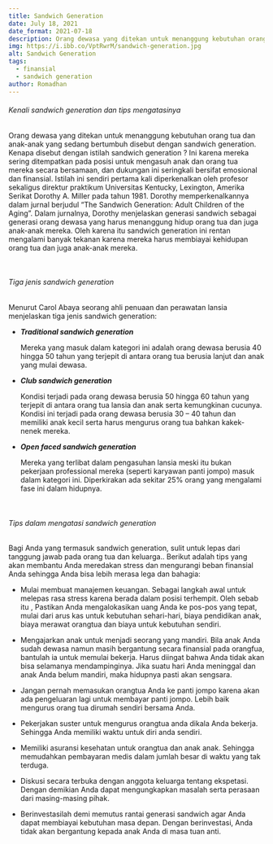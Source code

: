 ```yaml
---
title: Sandwich Generation
date: July 18, 2021
date_format: 2021-07-18
description: Orang dewasa yang ditekan untuk menanggung kebutuhan orang tua dan anak-anak yang sedang bertumbuh disebut dengan sandwich generation. Kenapa disebut dengan istilah sandwich generation ?  Ini karena mereka sering ditempatkan pada posisi untuk mengasuh anak dan orang tua mereka secara bersamaan, dan dukungan ini seringkali bersifat emosional dan finansial.
img: https://i.ibb.co/VptRwrM/sandwich-generation.jpg
alt: Sandwich Generation
tags: 
  - finansial
  - sandwich generation
author: Romadhan
---
```


<div class="text-justify grid gap-4">
  <h6 class="ft-h text-primary font-bold">Kenali sandwich generation dan tips mengatasinya</h6>
  <p>Orang dewasa yang ditekan untuk menanggung kebutuhan orang tua dan anak-anak yang sedang bertumbuh disebut dengan sandwich generation. Kenapa disebut dengan istilah sandwich generation ?  Ini karena mereka sering ditempatkan pada posisi untuk mengasuh anak dan orang tua mereka secara bersamaan, dan dukungan ini seringkali bersifat emosional dan finansial. Istilah ini sendiri pertama kali diperkenalkan oleh profesor sekaligus direktur praktikum Universitas Kentucky, Lexington, Amerika Serikat Dorothy A. Miller pada tahun 1981. Dorothy memperkenalkannya dalam jurnal berjudul “The Sandwich Generation: Adult Children of the Aging”. Dalam jurnalnya, Dorothy menjelaskan generasi sandwich sebagai generasi orang dewasa yang harus menanggung hidup orang tua dan juga anak-anak mereka. Oleh karena itu sandwich generation ini rentan mengalami banyak tekanan karena mereka harus membiayai kehidupan orang tua dan juga anak-anak mereka.</p>
</div>

<br>

<div class="text-justify grid gap-4">
  <h6 class="ft-h text-primary font-bold">Tiga jenis sandwich generation</h6>
  <p>Menurut Carol Abaya seorang  ahli penuaan dan perawatan lansia menjelaskan tiga jenis sandwich generation:</p>
  <ul class="grid gap-2">
    <li>
      <p><b><i>Traditional sandwich generation</i></b></p>
      <p>Mereka yang masuk dalam kategori ini adalah orang dewasa berusia 40 hingga 50 tahun yang terjepit di antara orang tua berusia lanjut dan anak yang mulai dewasa.</p>
    </li>
    <li>
      <p><b><i>Club sandwich generation</i></b></p>
      <p>Kondisi terjadi pada orang dewasa berusia 50 hingga 60 tahun yang terjepit di antara orang tua lansia dan anak serta kemungkinan cucunya. Kondisi ini terjadi pada orang dewasa berusia 30 – 40 tahun dan memiliki anak kecil serta harus mengurus orang tua bahkan kakek-nenek mereka.</p>
    </li>
    <li>
      <p><b><i>Open faced sandwich generation</i></b></p>
      <p>Mereka yang terlibat dalam pengasuhan lansia meski itu bukan pekerjaan professional mereka (seperti karyawan panti jompo) masuk dalam kategori ini. Diperkirakan ada sekitar 25% orang yang mengalami fase ini dalam hidupnya.</p>
    </li>
  </ul>
</div>

<br>

<div class="text-justify grid gap-4">
  <h6 class="ft-h text-primary font-bold">Tips dalam mengatasi sandwich generation</h6>
  <p>Bagi Anda yang termasuk sandwich generation, sulit untuk lepas dari tanggung jawab pada orang tua dan keluarga.. Berikut adalah tips yang akan membantu Anda meredakan stress dan mengurangi beban finansial Anda sehingga Anda bisa lebih merasa lega dan bahagia:</p>
  <ul class="grid gap-2">
    <li>
      <p>Mulai membuat manajemen keuangan. Sebagai langkah awal untuk melepas rasa stress karena berada dalam posisi terhempit. Oleh sebab itu , Pastikan Anda mengalokasikan uang Anda ke pos-pos yang tepat, mulai dari arus kas untuk kebutuhan sehari-hari, biaya pendidikan anak, biaya merawat orangtua dan biaya untuk kebutuhan sendiri.</p>
    </li>
    <li>
      <p>Mengajarkan anak untuk menjadi seorang yang mandiri. Bila anak Anda sudah dewasa namun masih bergantung secara finansial pada orangfua, bantulah ia untuk memulai bekerja. Harus diingat bahwa Anda tidak akan bisa selamanya mendampinginya. Jika suatu hari Anda meninggal dan anak Anda belum mandiri, maka hidupnya pasti akan sengsara.</p>
    </li>
    <li>
      <p>Jangan pernah memasukan orangtua Anda ke panti jompo karena akan ada pengeluaran lagi untuk membayar panti jompo. Lebih baik mengurus orang tua dirumah sendiri bersama Anda.</p>
    </li>
    <li>
      <p>Pekerjakan suster untuk mengurus orangtua anda dikala Anda bekerja. Sehingga Anda memiliki waktu untuk diri anda sendiri.</p>
    </li>
    <li>
      <p>Memiliki asuransi kesehatan untuk orangtua dan anak anak. Sehingga memudahkan pembayaran medis dalam jumlah besar di waktu yang tak terduga.</p>
    </li>
    <li>
      <p>Diskusi secara terbuka dengan anggota keluarga tentang ekspetasi. Dengan demikian Anda dapat mengungkapkan masalah serta perasaan dari masing-masing pihak.</p>
    </li>
    <li>
      <p>Berinvestasilah demi memutus rantai generasi sandwich agar Anda dapat membiayai kebutuhan masa depan. Dengan berinvestasi, Anda tidak akan bergantung kepada anak Anda di masa tuan anti.</p>
    </li>
  </ul>
</div>